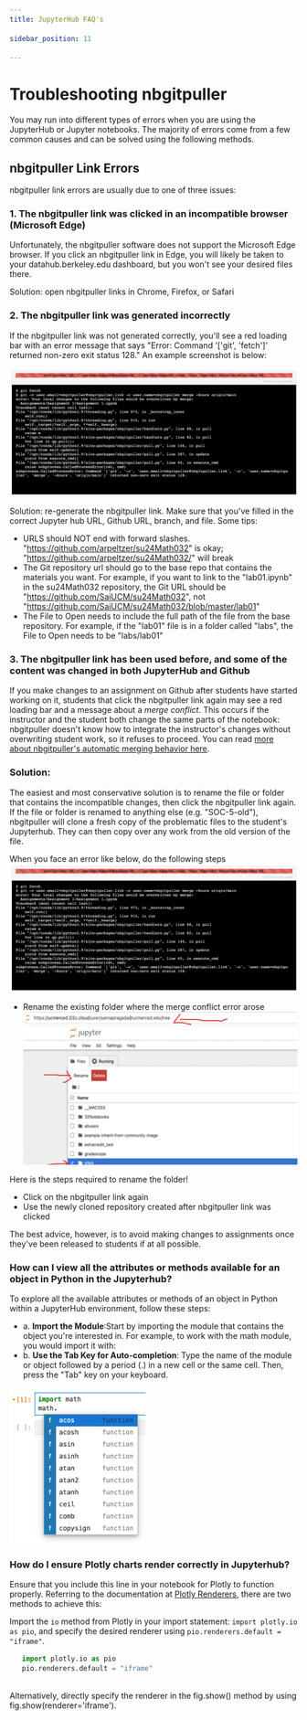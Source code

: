 ```yaml
---
title: JupyterHub FAQ's

sidebar_position: 11

---
```

# Troubleshooting nbgitpuller

You may run into different types of errors when you are using the JupyterHub or Jupyter notebooks. The majority of errors come from a few common causes and can be solved using the following methods.

## nbgitpuller Link Errors <!-- {docsify-ignore} -->

nbgitpuller link errors are usually due to one of three issues:

### 1. The nbgitpuller link was clicked in an incompatible browser (Microsoft Edge) <!-- {docsify-ignore} -->
Unfortunately, the nbgitpuller software does not support the Microsoft Edge browser. If you click an nbgitpuller link in Edge, you will likely be taken to your datahub.berkeley.edu dashboard, but you won't see your desired files there. 

Solution: open nbgitpuller links in Chrome, Firefox, or Safari

### 2. The nbgitpuller link was generated incorrectly <!-- {docsify-ignore} -->
If the nbgitpuller link was not generated correctly, you'll see a red loading bar with an error message that says "Error: Command '['git', 'fetch']' returned non-zero exit status 128." An example screenshot is below:

![](../hpcdocs/HPC-clusters/imgs/mergeconflict.png)

Solution: re-generate the nbgitpuller link. Make sure that you've filled in the correct Jupyter hub URL, Github URL, branch, and file. Some tips:
* URLS should NOT end with forward slashes. "https://github.com/arpeltzer/su24Math032" is okay; "https://github.com/arpeltzer/su24Math032/" will break
* The Git repository url should go to the base repo that contains the materials you want. For example, if you want to link to the "lab01.ipynb" in the su24Math032 repository, the Git URL should be "https://github.com/SaiUCM/su24Math032", not "https://github.com/SaiUCM/su24Math032/blob/master/lab01"
* The File to Open needs to include the full path of the file from the base repository. For example, if the "lab01" file is in a folder called "labs", the File to Open needs to be "labs/lab01"

### 3. The nbgitpuller link has been used before, and some of the content was changed in both JupyterHub and Github <!-- {docsify-ignore} -->
If you make changes to an assignment on Github after students have started working on it, students that click the nbgitpuller link again may see a red loading bar and a message about a *merge conflict*. This occurs if the instructor and the student both change the same parts of the notebook: nbgitpuller doesn't know how to integrate the instructor's changes without overwriting student work, so it refuses to proceed. You can read [more about nbgitpuller's automatic merging behavior here](https://jupyterhub.github.io/nbgitpuller/topic/automatic-merging.html).

### Solution: <!-- {docsify-ignore} -->

The easiest and most conservative solution is to rename the file or folder that contains the incompatible changes, then click the nbgitpuller link again. If the file or folder is renamed to anything else (e.g. "SOC-5-old"), nbgitpuller will clone a fresh copy of the problematic files to the student's Jupyterhub. They can then copy over any work from the old version of the file.

When you face an error like below, do the following steps
![](../hpcdocs/HPC-clusters/imgs/mergeconflict.png)

- Rename the existing folder where the merge conflict error arose
![](../hpcdocs/HPC-clusters/imgs/nb_rename.png)

Here is the steps required to rename the folder!

- Click on the nbgitpuller link again
- Use the newly cloned repository created after nbgitpuller link was clicked


The best advice, however, is to avoid making changes to assignments once they've been released to students if at all possible.

### How can I view all the attributes or methods available for an object in Python in the Jupyterhub? <!-- {docsify-ignore} -->

To explore all the available attributes or methods of an object in Python within a JupyterHub environment, follow these steps:
 - a. **Import the Module**:Start by importing the module that contains the object you're interested in. For example, to work with the math module, you would import it with:
 - b. **Use the Tab Key for Auto-completion**: Type the name of the module or object followed by a period (.) in a new cell or the same cell. Then, press the "Tab" key on your          keyboard.
 
 ![output_area](../hpcdocs/HPC-clusters/imgs/quick_hacks1.png)
 
### How do I ensure Plotly charts render correctly in Jupyterhub? <!-- {docsify-ignore} -->

Ensure that you include this line in your notebook for Plotly to function properly. Referring to the documentation at 
[Plotly Renderers](https://plotly.com/python/renderers/), there are two methods to achieve this:

Import the `io` method from Plotly in your import statement: `import plotly.io as pio`, and specify the desired renderer using `pio.renderers.default = "iframe"`. 
   
   
```python
   import plotly.io as pio
   pio.renderers.default = "iframe" 
   
```
Alternatively, directly specify the renderer in the fig.show() method by using fig.show(renderer='iframe').


